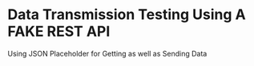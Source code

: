 # Data Transmission Testing Using A FAKE REST API
 Using JSON Placeholder for Getting as well as Sending Data
